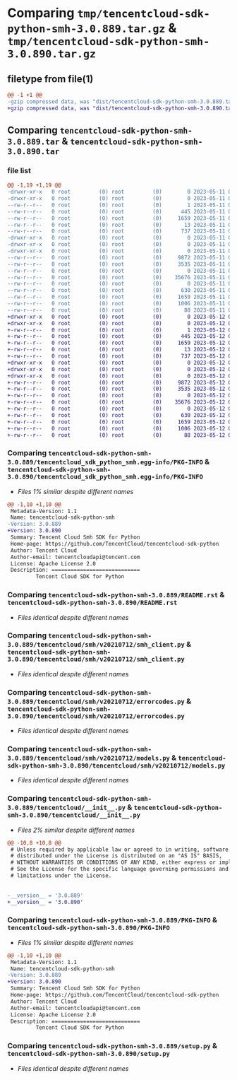 # Comparing `tmp/tencentcloud-sdk-python-smh-3.0.889.tar.gz` & `tmp/tencentcloud-sdk-python-smh-3.0.890.tar.gz`

## filetype from file(1)

```diff
@@ -1 +1 @@
-gzip compressed data, was "dist/tencentcloud-sdk-python-smh-3.0.889.tar", last modified: Thu May 11 03:09:40 2023, max compression
+gzip compressed data, was "dist/tencentcloud-sdk-python-smh-3.0.890.tar", last modified: Fri May 12 03:29:34 2023, max compression
```

## Comparing `tencentcloud-sdk-python-smh-3.0.889.tar` & `tencentcloud-sdk-python-smh-3.0.890.tar`

### file list

```diff
@@ -1,19 +1,19 @@
-drwxr-xr-x   0 root         (0) root         (0)        0 2023-05-11 03:09:40.000000 tencentcloud-sdk-python-smh-3.0.889/
-drwxr-xr-x   0 root         (0) root         (0)        0 2023-05-11 03:09:40.000000 tencentcloud-sdk-python-smh-3.0.889/tencentcloud_sdk_python_smh.egg-info/
--rw-r--r--   0 root         (0) root         (0)        1 2023-05-11 03:09:40.000000 tencentcloud-sdk-python-smh-3.0.889/tencentcloud_sdk_python_smh.egg-info/dependency_links.txt
--rw-r--r--   0 root         (0) root         (0)      445 2023-05-11 03:09:40.000000 tencentcloud-sdk-python-smh-3.0.889/tencentcloud_sdk_python_smh.egg-info/SOURCES.txt
--rw-r--r--   0 root         (0) root         (0)     1659 2023-05-11 03:09:40.000000 tencentcloud-sdk-python-smh-3.0.889/tencentcloud_sdk_python_smh.egg-info/PKG-INFO
--rw-r--r--   0 root         (0) root         (0)       13 2023-05-11 03:09:40.000000 tencentcloud-sdk-python-smh-3.0.889/tencentcloud_sdk_python_smh.egg-info/top_level.txt
--rw-r--r--   0 root         (0) root         (0)      737 2023-05-11 03:09:39.000000 tencentcloud-sdk-python-smh-3.0.889/README.rst
-drwxr-xr-x   0 root         (0) root         (0)        0 2023-05-11 03:09:40.000000 tencentcloud-sdk-python-smh-3.0.889/tencentcloud/
-drwxr-xr-x   0 root         (0) root         (0)        0 2023-05-11 03:09:40.000000 tencentcloud-sdk-python-smh-3.0.889/tencentcloud/smh/
-drwxr-xr-x   0 root         (0) root         (0)        0 2023-05-11 03:09:40.000000 tencentcloud-sdk-python-smh-3.0.889/tencentcloud/smh/v20210712/
--rw-r--r--   0 root         (0) root         (0)     9872 2023-05-11 03:09:39.000000 tencentcloud-sdk-python-smh-3.0.889/tencentcloud/smh/v20210712/smh_client.py
--rw-r--r--   0 root         (0) root         (0)     3535 2023-05-11 03:09:39.000000 tencentcloud-sdk-python-smh-3.0.889/tencentcloud/smh/v20210712/errorcodes.py
--rw-r--r--   0 root         (0) root         (0)        0 2023-05-11 03:09:39.000000 tencentcloud-sdk-python-smh-3.0.889/tencentcloud/smh/v20210712/__init__.py
--rw-r--r--   0 root         (0) root         (0)    35676 2023-05-11 03:09:39.000000 tencentcloud-sdk-python-smh-3.0.889/tencentcloud/smh/v20210712/models.py
--rw-r--r--   0 root         (0) root         (0)        0 2023-05-11 03:09:39.000000 tencentcloud-sdk-python-smh-3.0.889/tencentcloud/smh/__init__.py
--rw-r--r--   0 root         (0) root         (0)      630 2023-05-11 03:09:39.000000 tencentcloud-sdk-python-smh-3.0.889/tencentcloud/__init__.py
--rw-r--r--   0 root         (0) root         (0)     1659 2023-05-11 03:09:40.000000 tencentcloud-sdk-python-smh-3.0.889/PKG-INFO
--rw-r--r--   0 root         (0) root         (0)     1006 2023-05-11 03:09:39.000000 tencentcloud-sdk-python-smh-3.0.889/setup.py
--rw-r--r--   0 root         (0) root         (0)       88 2023-05-11 03:09:40.000000 tencentcloud-sdk-python-smh-3.0.889/setup.cfg
+drwxr-xr-x   0 root         (0) root         (0)        0 2023-05-12 03:29:34.000000 tencentcloud-sdk-python-smh-3.0.890/
+drwxr-xr-x   0 root         (0) root         (0)        0 2023-05-12 03:29:34.000000 tencentcloud-sdk-python-smh-3.0.890/tencentcloud_sdk_python_smh.egg-info/
+-rw-r--r--   0 root         (0) root         (0)        1 2023-05-12 03:29:34.000000 tencentcloud-sdk-python-smh-3.0.890/tencentcloud_sdk_python_smh.egg-info/dependency_links.txt
+-rw-r--r--   0 root         (0) root         (0)      445 2023-05-12 03:29:34.000000 tencentcloud-sdk-python-smh-3.0.890/tencentcloud_sdk_python_smh.egg-info/SOURCES.txt
+-rw-r--r--   0 root         (0) root         (0)     1659 2023-05-12 03:29:34.000000 tencentcloud-sdk-python-smh-3.0.890/tencentcloud_sdk_python_smh.egg-info/PKG-INFO
+-rw-r--r--   0 root         (0) root         (0)       13 2023-05-12 03:29:34.000000 tencentcloud-sdk-python-smh-3.0.890/tencentcloud_sdk_python_smh.egg-info/top_level.txt
+-rw-r--r--   0 root         (0) root         (0)      737 2023-05-12 03:29:34.000000 tencentcloud-sdk-python-smh-3.0.890/README.rst
+drwxr-xr-x   0 root         (0) root         (0)        0 2023-05-12 03:29:34.000000 tencentcloud-sdk-python-smh-3.0.890/tencentcloud/
+drwxr-xr-x   0 root         (0) root         (0)        0 2023-05-12 03:29:34.000000 tencentcloud-sdk-python-smh-3.0.890/tencentcloud/smh/
+drwxr-xr-x   0 root         (0) root         (0)        0 2023-05-12 03:29:34.000000 tencentcloud-sdk-python-smh-3.0.890/tencentcloud/smh/v20210712/
+-rw-r--r--   0 root         (0) root         (0)     9872 2023-05-12 03:29:34.000000 tencentcloud-sdk-python-smh-3.0.890/tencentcloud/smh/v20210712/smh_client.py
+-rw-r--r--   0 root         (0) root         (0)     3535 2023-05-12 03:29:34.000000 tencentcloud-sdk-python-smh-3.0.890/tencentcloud/smh/v20210712/errorcodes.py
+-rw-r--r--   0 root         (0) root         (0)        0 2023-05-12 03:29:34.000000 tencentcloud-sdk-python-smh-3.0.890/tencentcloud/smh/v20210712/__init__.py
+-rw-r--r--   0 root         (0) root         (0)    35676 2023-05-12 03:29:34.000000 tencentcloud-sdk-python-smh-3.0.890/tencentcloud/smh/v20210712/models.py
+-rw-r--r--   0 root         (0) root         (0)        0 2023-05-12 03:29:34.000000 tencentcloud-sdk-python-smh-3.0.890/tencentcloud/smh/__init__.py
+-rw-r--r--   0 root         (0) root         (0)      630 2023-05-12 03:29:34.000000 tencentcloud-sdk-python-smh-3.0.890/tencentcloud/__init__.py
+-rw-r--r--   0 root         (0) root         (0)     1659 2023-05-12 03:29:34.000000 tencentcloud-sdk-python-smh-3.0.890/PKG-INFO
+-rw-r--r--   0 root         (0) root         (0)     1006 2023-05-12 03:29:34.000000 tencentcloud-sdk-python-smh-3.0.890/setup.py
+-rw-r--r--   0 root         (0) root         (0)       88 2023-05-12 03:29:34.000000 tencentcloud-sdk-python-smh-3.0.890/setup.cfg
```

### Comparing `tencentcloud-sdk-python-smh-3.0.889/tencentcloud_sdk_python_smh.egg-info/PKG-INFO` & `tencentcloud-sdk-python-smh-3.0.890/tencentcloud_sdk_python_smh.egg-info/PKG-INFO`

 * *Files 1% similar despite different names*

```diff
@@ -1,10 +1,10 @@
 Metadata-Version: 1.1
 Name: tencentcloud-sdk-python-smh
-Version: 3.0.889
+Version: 3.0.890
 Summary: Tencent Cloud Smh SDK for Python
 Home-page: https://github.com/TencentCloud/tencentcloud-sdk-python
 Author: Tencent Cloud
 Author-email: tencentcloudapi@tencent.com
 License: Apache License 2.0
 Description: ============================
         Tencent Cloud SDK for Python
```

### Comparing `tencentcloud-sdk-python-smh-3.0.889/README.rst` & `tencentcloud-sdk-python-smh-3.0.890/README.rst`

 * *Files identical despite different names*

### Comparing `tencentcloud-sdk-python-smh-3.0.889/tencentcloud/smh/v20210712/smh_client.py` & `tencentcloud-sdk-python-smh-3.0.890/tencentcloud/smh/v20210712/smh_client.py`

 * *Files identical despite different names*

### Comparing `tencentcloud-sdk-python-smh-3.0.889/tencentcloud/smh/v20210712/errorcodes.py` & `tencentcloud-sdk-python-smh-3.0.890/tencentcloud/smh/v20210712/errorcodes.py`

 * *Files identical despite different names*

### Comparing `tencentcloud-sdk-python-smh-3.0.889/tencentcloud/smh/v20210712/models.py` & `tencentcloud-sdk-python-smh-3.0.890/tencentcloud/smh/v20210712/models.py`

 * *Files identical despite different names*

### Comparing `tencentcloud-sdk-python-smh-3.0.889/tencentcloud/__init__.py` & `tencentcloud-sdk-python-smh-3.0.890/tencentcloud/__init__.py`

 * *Files 2% similar despite different names*

```diff
@@ -10,8 +10,8 @@
 # Unless required by applicable law or agreed to in writing, software
 # distributed under the License is distributed on an "AS IS" BASIS,
 # WITHOUT WARRANTIES OR CONDITIONS OF ANY KIND, either express or implied.
 # See the License for the specific language governing permissions and
 # limitations under the License.
 
 
-__version__ = '3.0.889'
+__version__ = '3.0.890'
```

### Comparing `tencentcloud-sdk-python-smh-3.0.889/PKG-INFO` & `tencentcloud-sdk-python-smh-3.0.890/PKG-INFO`

 * *Files 1% similar despite different names*

```diff
@@ -1,10 +1,10 @@
 Metadata-Version: 1.1
 Name: tencentcloud-sdk-python-smh
-Version: 3.0.889
+Version: 3.0.890
 Summary: Tencent Cloud Smh SDK for Python
 Home-page: https://github.com/TencentCloud/tencentcloud-sdk-python
 Author: Tencent Cloud
 Author-email: tencentcloudapi@tencent.com
 License: Apache License 2.0
 Description: ============================
         Tencent Cloud SDK for Python
```

### Comparing `tencentcloud-sdk-python-smh-3.0.889/setup.py` & `tencentcloud-sdk-python-smh-3.0.890/setup.py`

 * *Files identical despite different names*

